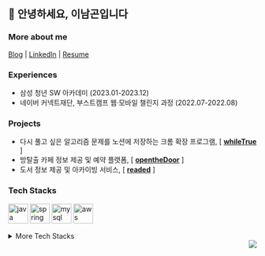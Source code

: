 ## 🙌 안녕하세요, 이남곤입니다

### More about me

[Blog](https://dotpointing.tistory.com/) | [LinkedIn](https://www.linkedin.com/in/namgonlee) | [Resume](https://www.rallit.com/resumes/60218@loginonlyyy/%EC%9D%B4%EB%82%A8%EA%B3%A4)

### Experiences

- 삼성 청년 SW 아카데미 (2023.01-2023.12)
- 네이버 커넥트재단, 부스트캠프 웹·모바일 챌린지 과정 (2022.07-2022.08)

### Projects

- 다시 풀고 싶은 알고리즘 문제를 노션에 저장하는 크롬 확장 프로그램, [ <b>[whileTrue](https://github.com/namgons/whileTrue)</b> ]
- 방탈출 카페 정보 제공 및 예약 플랫폼, [ <b>[opentheDoor](https://github.com/rainbowgon/opentheDoor)</b> ]
- 도서 정보 제공 및 아카이빙 서비스, [ <b>[readed](https://github.com/S09P12A507/readed)</b> ]

### Tech Stacks

<img src="https://cdn.jsdelivr.net/gh/devicons/devicon@latest/icons/java/java-original.svg" alt="java" width="40" height="40" /> <img src="https://cdn.jsdelivr.net/gh/devicons/devicon@latest/icons/spring/spring-original.svg" alt="spring" width="40" height="40" /> <img src="https://cdn.jsdelivr.net/gh/devicons/devicon@latest/icons/mysql/mysql-original-wordmark.svg" alt="mysql" width="40" height="40" /> <img src="https://cdn.jsdelivr.net/gh/devicons/devicon@latest/icons/amazonwebservices/amazonwebservices-original-wordmark.svg" alt="aws" width="40" height="40" />

<details>
<summary>More Tech Stacks</summary>
<div markdown="1">
  <br/>
  <img src="https://img.shields.io/badge/Python-3776AB?&logo=Python&logoColor=white"> <img src="https://img.shields.io/badge/JavaScript-F7DF1E?&logo=JavaScript&logoColor=black"> <img src="https://img.shields.io/badge/TypeScript-3178C6?&logo=TypeScript&logoColor=white">
  <br/>
  <img src="https://img.shields.io/badge/HTML-E34F26?&logo=HTML5&logoColor=white"> <img src="https://img.shields.io/badge/CSS-1572B6?&logo=CSS3&logoColor=white"> <img src="https://img.shields.io/badge/React-61DAFB?&logo=React&logoColor=black"> <img src="https://img.shields.io/badge/Bootstrap-7952B3?&logo=Bootstrap&logoColor=white"> <img src="https://img.shields.io/badge/Express-000000?&logo=Express&logoColor=white"> 
  <br/>
  <img src="https://img.shields.io/badge/GitHub Actions-2088FF?&logo=GitHub Actions&logoColor=white"> <img src="https://img.shields.io/badge/Jenkins-D24939?&logo=Jenkins&logoColor=white"> <img src="https://img.shields.io/badge/Docker-2496ED?&logo=Docker&logoColor=white">
  <br/>
  <img src="https://img.shields.io/badge/Git-F05032?&logo=Git&logoColor=white"> <img src="https://img.shields.io/badge/GitHub-181717?&logo=GitHub&logoColor=white"> <img src="https://img.shields.io/badge/GitLab-FC6D26?&logo=GitLab&logoColor=white"> <img src="https://img.shields.io/badge/Jira-0052CC?&logo=Jira&logoColor=white"> <img src="https://img.shields.io/badge/Notion-000000?&logo=Notion&logoColor=white">
</div>
</details>

<div align="right">
  <a href="https://hits.seeyoufarm.com"><img src="https://hits.seeyoufarm.com/api/count/incr/badge.svg?url=https%3A%2F%2Fgithub.com%2Fnamgons&count_bg=%2379C83D&title_bg=%23555555&icon=&icon_color=%23E7E7E7&title=hits&edge_flat=false"/></a>
</div>
